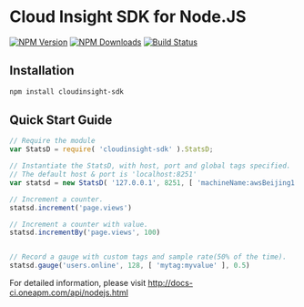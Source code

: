 Cloud Insight SDK for Node.JS
================

[![NPM Version][npm-image]][npm-url]
[![NPM Downloads][downloads-image]][downloads-url]
[![Build Status][travis-image]][travis-url]

Installation
------------
```bash
npm install cloudinsight-sdk
```


Quick Start Guide
-----------------

``` javascript
// Require the module
var StatsD = require( 'cloudinsight-sdk' ).StatsD;

// Instantiate the StatsD, with host, port and global tags specified.
// The default host & port is 'localhost:8251'
var statsd = new StatsD( '127.0.0.1', 8251, [ 'machineName:awsBeijing1', 'timezone:GMT8' ] );

// Increment a counter.
statsd.increment('page.views')

// Increment a counter with value.
statsd.incrementBy('page.views', 100)


// Record a gauge with custom tags and sample rate(50% of the time).
statsd.gauge('users.online', 128, [ 'mytag:myvalue' ], 0.5)
```

For detailed information, please visit http://docs-ci.oneapm.com/api/nodejs.html



[npm-image]: https://img.shields.io/npm/v/cloudinsight-sdk.svg
[npm-url]: https://npmjs.org/package/cloudinsight-sdk
[downloads-image]: https://img.shields.io/npm/dm/cloudinsight-sdk.svg
[downloads-url]: https://npmjs.org/package/cloudinsight-sdk
[travis-image]: https://travis-ci.org/cloudinsight/cloudinsight-nodejs-sdk.svg?branch=master
[travis-url]: https://travis-ci.org/cloudinsight/cloudinsight-nodejs-sdk

